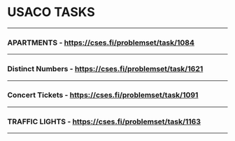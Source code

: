 # USACO TASKS
---
### APARTMENTS - https://cses.fi/problemset/task/1084
---
### Distinct Numbers - https://cses.fi/problemset/task/1621
---
### Concert Tickets - https://cses.fi/problemset/task/1091
---
### TRAFFIC LIGHTS - https://cses.fi/problemset/task/1163
---
